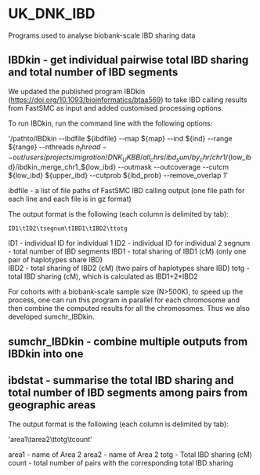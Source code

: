 # UK_DNK_IBD

Programs used to analyse biobank-scale IBD sharing data

## IBDkin - get individual pairwise total IBD sharing and total number of IBD segments

We updated the published program IBDkin (https://doi.org/10.1093/bioinformatics/btaa569) to take IBD calling results from FastSMC as input and added customised processing options. 

To run IBDkin, run the command line with the following options:

'/pathto/IBDkin --ibdfile ${ibdfile} --map ${map} --ind ${ind} --range ${range} --nthreads ${n_thread} --out /users/projects/migration/DNK_UKBB/all_chrs/ibd_sum/by_chr/chr1/${low_ibd}/ibdkin_merge_chr1_${low_ibd} --outmask --outcoverage --cutcm ${low_ibd} ${upper_ibd} --cutprob ${ibd_prob} --remove_overlap 1'

ibdfile - a list of file paths of FastSMC IBD calling output (one file path for each line and each file is in gz format)




The output format is the following (each column is delimited by tab): 

`ID1\tID2\tsegnum\tIBD1\tIBD2\ttotg`

ID1 - individual ID for individual 1
ID2 - individual ID for individual 2
segnum - total number of IBD segments
IBD1 - total sharing of IBD1 (cM) (only one pair of haplotypes share IBD)  
IBD2 - total sharing of IBD2 (cM) (two pairs of haplotypes share IBD)
totg - total IBD sharing (cM), which is calculated as IBD1+2*IBD2

For cohorts with a biobank-scale sample size (N>500K), to speed up the process, one can run this program in parallel for each chromosome and then combine the computed results for all the chromosomes. Thus we also developed sumchr_IBDkin. 

## sumchr_IBDkin  - combine multiple outputs from IBDkin into one

## ibdstat - summarise the total IBD sharing and total number of IBD segments among pairs from geographic areas

The output format is the following (each column is delimited by tab): 

'area1\tarea2\ttotg\tcount'

area1 - name of Area 2
area2 - name of Area 2
totg - Total IBD sharing (cM)
count - total number of pairs with the corresponding total IBD sharing 




